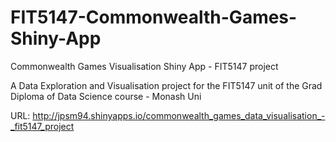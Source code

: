 # FIT5147-Commonwealth-Games-Shiny-App
Commonwealth Games Visualisation Shiny App - FIT5147 project

A Data Exploration and Visualisation project for the FIT5147 unit of the Grad Diploma of Data Science course - Monash Uni

URL: http://jpsm94.shinyapps.io/commonwealth_games_data_visualisation_-_fit5147_project
